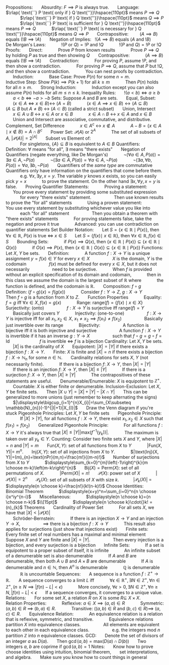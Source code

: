 Propositions:
$\hspace{15pt}$ Absurdity:  $F\implies P$ is always true.
$\hspace{15pt}$ Language:
$\hspace{15pt}$ $\hspace{15pt}$ $\rlap{ \text{``} P \text{ only if } Q \text{''}}\hspace{110pt}$ means $P\implies Q$
$\hspace{15pt}$ $\hspace{15pt}$ $\rlap{ \text{``} P \text{ if } Q \text{''}}\hspace{110pt}$ means $Q\implies P$
$\hspace{15pt}$ $\hspace{15pt}$ $\rlap{ \text{``} P \text{ is sufficient for } Q \text{''}}\hspace{110pt}$ means $P\implies Q$ 
$\hspace{15pt}$ $\hspace{15pt}$ $\rlap{ \text{``} P \text{ is necessary for } Q \text{''}}\hspace{110pt}$ means $Q\implies P$
$\hspace{15pt}$ Contrapositive:$\hspace{25pt}$ $(A\implies B)$ equals $(!B\implies!A)$
$\hspace{15pt}$ Negation of Implies: $\hspace{3pt}$ $\text{!}(A\implies B)$ equals $(A \text{ and }!B)$
$\hspace{15pt}$ De Morgan's Laws:
$\hspace{15pt}$ $\hspace{15pt}$ $!(P \text{ or } Q) ={} !P\text{ and }!Q$ 
$\hspace{15pt}$ $\hspace{15pt}$ $!(P\text{ and }Q)={}!P\text{ or }!Q$
Proofs: 
$\hspace{15pt}$ Direct: 
$\hspace{15pt}$ $\hspace{15pt}$ Prove $P$ from known results
$\hspace{15pt}$ $\hspace{15pt}$ Prove $P\implies Q$ by holding $P$ as true and then showing $Q$
$\hspace{15pt}$ Contrapositive: 
$\hspace{15pt}$ $\hspace{15pt}$ $(A\implies B)$ equals $(!B\implies!A)$
$\hspace{15pt}$ Contradiction:
$\hspace{15pt}$ $\hspace{15pt}$ For proving $P$, assume $!P$, and then show a contradiction.
$\hspace{15pt}$ $\hspace{15pt}$ For proving $P\implies Q$, assume that $P$ but $!Q$, and then show a contradiction.
$\hspace{15pt}$ $\hspace{15pt}$ You can nest proofs by contradiction.
$\hspace{15pt}$ Induction:
$\hspace{15pt}$ $\hspace{15pt}$ Base Case: Prove $P(n)$ for some $n=m$.
$\hspace{15pt}$ $\hspace{15pt}$ Inductive Step: Show $P(k)\implies P(k+1)$ for all $k\geq m$
$\hspace{15pt}$ $\hspace{15pt}$ Then $P(n)$ holds for all $n\geq m$.
$\hspace{15pt}$ Strong Induction:
$\hspace{15pt}$ $\hspace{15pt}$  Induction except you can also assume $P(n)$ holds for all $m\leq n\leq k$.
Inequality Rules:
$\hspace{15pt}$  $!(a<b)\iff a\geq b$
$\hspace{15pt}$  $a<b\iff -a>-b$
Sets: Suppose $A$ and $B$ are sets.
$\hspace{15pt}$ Equal, Subset:
$\hspace{15pt}$ $\hspace{15pt}$ $(x\in A \iff x\in B) \leftrightarrow$ $(A=B)$
$\hspace{15pt}$ $\hspace{15pt}$ $(x\in A\implies x\in B) \leftrightarrow (A\subseteq B)$
$\hspace{15pt}$ $\hspace{15pt}$ ($A\subseteq B$ but $A\not=B$) $\leftrightarrow$ $(A\subset B)$   (called a strict subset)
$\hspace{15pt}$ Union, Intersect
$\hspace{15pt}$ $\hspace{15pt}$ $x\in A \cup B$ $\leftrightarrow$ $x\in A \text{ or } x\in B$
$\hspace{15pt}$ $\hspace{15pt}$ $x\in A\cap B$ $\leftrightarrow$ $x\in A \text{ and } x\in B$
$\hspace{15pt}$ $\hspace{15pt}$ Union and Intersect are associative, commutative, and distributive.
$\hspace{15pt}$ Complement, Set Difference
$\hspace{15pt}$ $\hspace{15pt}$ $x\in A^c$ $\leftrightarrow$ $x\not\in A$
$\hspace{15pt}$ $\hspace{15pt}$ $A-B =\{ x\in A\mid x\not\in B \}= A\cap B^c$
$\hspace{15pt}$ Power Set: $\mathcal{P}(A)$ or ${2}^A$
$\hspace{15pt}$ $\hspace{15pt}$ The set of all subsets of $A$, $|\mathcal{P}(A)|=2^{|A|}$
$\hspace{15pt}$ Subset vs Element of:  
$\hspace{15pt}$ $\hspace{15pt}$ For singletons, $\{ A \}\subseteq B$ is equivalent to $A\in B$
Quantifiers:
$\hspace{15pt}$ Definition: $\forall$ means "for all", $\exists$ means "there exists" 
$\hspace{15pt}$ Negation of Quantifiers (negate everything, like De Morgan's)
$\hspace{15pt}$ $\hspace{15pt}$ $\neg(\forall a\in A,P(a))=\exists a\in A, \neg P(a)$
$\hspace{15pt}$ $\hspace{15pt}$ $\neg(\exists a\in A,P(a))=\forall a\in A, \neg P(a)$
$\hspace{15pt}$ $\hspace{15pt}$ $\neg(\exists a,\forall b,P(a))=\forall a,\exists b,\neg P(a)$ 
$\hspace{15pt}$ Quantifiers of the *same type* are commutative
$\hspace{15pt}$ Quantifiers only have information on the quantifiers that come before them.
$\hspace{15pt}$ $\hspace{15pt}$  e.g. $\forall x,\exists y,x=y$. The variable $y$ knows $x$ exists, so you can easily pick $y=x$ 
$\hspace{15pt}$ $\hspace{15pt}$ to prove the statement. On the other hand $\exists x,\forall y,x=y$ is false.
$\hspace{15pt}$ Proving Quantifier Statements:
$\hspace{15pt}$ $\hspace{15pt}$  Proving a statement:
$\hspace{15pt}$ $\hspace{15pt}$ $\hspace{15pt}$ You prove every statement by providing some substituted expression
$\hspace{15pt}$ $\hspace{15pt}$ $\hspace{15pt}$ for every "there exists" statement.
$\hspace{15pt}$ $\hspace{15pt}$ $\hspace{15pt}$ Then use known results to prove the "for all" statements
$\hspace{15pt}$ $\hspace{15pt}$ Using a proven statement:
$\hspace{15pt}$ $\hspace{15pt}$ $\hspace{15pt}$ You use every statement by substituting whichever value you like into 
$\hspace{15pt}$ $\hspace{15pt}$ $\hspace{15pt}$ each "for all" statement
$\hspace{15pt}$ $\hspace{15pt}$ $\hspace{15pt}$ Then you obtain a theorem with "there exists" statements
$\hspace{15pt}$ $\hspace{15pt}$ For proving statements false, take the negation and prove it true
$\hspace{15pt}$ $\hspace{15pt}$ Advanced: you can use contradiction on quantifier statements
Set Builder Notation:
$\hspace{15pt}$ Let $S=\{ x\in \mathbb{R}\mid P(x) \}$, then $\forall x\in \mathbb{R}$, $P(x)$ is true $\iff$ $x\in S$
$\hspace{15pt}$ Let $S=\{ f(x)\mid\ x \in \mathbb{R} \}$, then $\forall x\in \mathbb{R}, f(x)\in S$
$\hspace{15pt}$ Bounding Sets:
$\hspace{15pt}$ $\hspace{15pt}$ if $P(x)\implies Q(x)$, then $\{ x\in \mathbb{R}\mid P(x) \}\subseteq \{ x\in \mathbb{R}\mid Q(x) \}$
$\hspace{15pt}$ $\hspace{15pt}$ if $O(x)\implies P(x)$, then $\{ x\in \mathbb{R}\mid O(x) \}\subseteq \{ x\in \mathbb{R}\mid P(x) \}$
Functions: Let $X$, $Y$ be sets.
$\hspace{15pt}$ Definition:
$\hspace{15pt}$ $\hspace{15pt}$ A function $f:X\to Y$ is a unique assignment $y=f(x)\in Y$ for every $x\in X$
$\hspace{15pt}$ $\hspace{15pt}$ $\hspace{15pt}$  $X$ is the domain, $Y$ is the codomain
$\hspace{15pt}$ $\hspace{15pt}$ $\hspace{15pt}$ $f(x)$ must be defined for every $x\in X$, but it does not necessarily
$\hspace{15pt}$ $\hspace{15pt}$ $\hspace{15pt}$ need to be surjective.
$\hspace{15pt}$ $\hspace{15pt}$ When $f$ is provided without an explicit specification of its domain and codomain, 
$\hspace{15pt}$ $\hspace{15pt}$ then in this class we assume the domain is the largest subset of $\mathbb{R}$ where 
$\hspace{15pt}$ $\hspace{15pt}$ the function is defined, and the codomain is $\mathbb{R}$.
$\hspace{15pt}$ Composition: $f\circ g$ 
$\hspace{15pt}$ $\hspace{15pt}$ Definition: $(f\circ g)(x)=f(g(x))$
$\hspace{15pt}$ $\hspace{15pt}$ Consider $f:Y\to Z$, $g:X\to Y$ 
$\hspace{15pt}$ $\hspace{15pt}$ $\hspace{15pt}$ Then $f\circ g$ is a function from $X$ to $Z$.
$\hspace{15pt}$ Function Properties
$\hspace{15pt}$ $\hspace{15pt}$ Equality: $f=g$ iff $\forall x\in X, f(x)=g(x)$
$\hspace{15pt}$ $\hspace{15pt}$ Range: $\text{range}(f)=\{ f(x)\mid x\in X \}$
$\hspace{15pt}$ $\hspace{15pt}$ Surjectivity: (onto)
$\hspace{15pt}$ $\hspace{15pt}$ $\hspace{15pt}$ $f:X\to Y$ is surjective iff $\text{range}(f)=Y$
$\hspace{15pt}$ $\hspace{15pt}$ $\hspace{15pt}$ Basically just covers $Y$
$\hspace{15pt}$ $\hspace{15pt}$ Injectivity: (one-to-one)
$\hspace{15pt}$ $\hspace{15pt}$ $\hspace{15pt}$ $f:X\to Y$ is injective iff for all $x_{1},x_{2}\in X$, $x_{1}\not=x_{2} \implies f(x_{1})\neq f(x_{2})$
$\hspace{15pt}$ $\hspace{15pt}$ $\hspace{15pt}$ Basically just invertible over its range
$\hspace{15pt}$ $\hspace{15pt}$ Bijectivity:
$\hspace{15pt}$ $\hspace{15pt}$ $\hspace{15pt}$ A function is bijective iff it is both injective and surjective
$\hspace{15pt}$ $\hspace{15pt}$ $\hspace{15pt}$ A function $f:X\to Y$ is invertible if it has an inverse $g:Y\to X$ 
$\hspace{15pt}$ $\hspace{15pt}$ $\hspace{15pt}$ such that $f\circ g= g\circ f=\text{Id}$
$\hspace{15pt}$ $\hspace{15pt}$ $\hspace{15pt}$ $\hspace{15pt}$ $f$ is invertible $\iff$ $f$ is a bijection
Cardinality: Let $X, Y$ be sets.
$\hspace{15pt}$ $|X|$ is the cardinality of $X$
$\hspace{15pt}$ Equipotent: $|X|=|Y|$ if there exists a bijection $f:X\to Y$. 
$\hspace{15pt}$ Finite: $X$ is finite and $|X|=n$ if there exists a bijection $f:X\to \mathbb{N}_{n}$ for some $n\in \mathbb{N}$.
$\hspace{15pt}$ Cardinality relations for sets $X$, $Y$ (not necessarily finite).
$\hspace{15pt}$ $\hspace{15pt}$ If there is a bijection $f:$ $X\to Y$, then $|X|=|Y|$
$\hspace{15pt}$ $\hspace{15pt}$ If there is an injection $f:$ $X\to Y$, then $|X|\leq |Y|$
$\hspace{15pt}$ $\hspace{15pt}$ If there is a surjection $f:$ $X\to Y$, then $|X|\geq|Y|$
$\hspace{15pt}$ $\hspace{15pt}$ The contrapositives of these statements are useful.
$\hspace{15pt}$ Denumerable/Enumerable: $X$ is equipotent to $\mathbb{Z}^{+}$.
$\hspace{15pt}$ Countable: $X$ is either finite or denumerable.
Inclusion-Exclusion: Let $X, Y$ be finite sets.
$\hspace{15pt}$ Then $|X\cup Y|=|X|+|Y|-|X\cap Y|$
$\hspace{15pt}$  This can be generalized to more unions (just remember to keep alternating the signs)
$\hspace{15pt}$ $\hspace{15pt}$ $|\displaystyle\bigcup_{i=1}^{n}X_{i}|=\sum_{X\subseteq \mathbb{N}_{n}}(-1)^{|I|+1}|X_{I}|$
$\hspace{15pt}$ Draw the Venn diagram if you're stuck
Pigeonhole Principles: Let $X, Y$ be finite sets
$\hspace{15pt}$ Pigeonhole Principle: 
$\hspace{15pt}$ $\hspace{15pt}$ If $|X|>|Y|$, for all functions $f:X\to Y$, there exist $x_{1},x_{2}\in X$ such that $f(x_{1})=f(x_{2})$ 
$\hspace{15pt}$ Generalized Pigeonhole Principle:
$\hspace{15pt}$ $\hspace{15pt}$ For all functions $f:X\to Y$ it's always true that $|X|\leq|Y||\text{max}(f^{-1}(y_{k}))|$.
$\hspace{15pt}$ $\hspace{15pt}$ The maximum is taken over all $y_{k}\in Y$.
Counting: Consider two finite sets $X$ and $Y$, where $|X|=n$ and $|Y|=m$
$\hspace{15pt}$ $\text{Fun}(X, Y)$: set of all functions from $X$ to $Y$
$\hspace{15pt}$ $\hspace{15pt}$ $|\text{Fun}(X, Y)|=$ $m^n$.
$\hspace{15pt}$ $\text{Inj}(X, Y)$: set of all injections from $X$ to $Y$. 
$\hspace{15pt}$ $\hspace{15pt}$ $|\text{Inj}(X, Y)|=(m)_{n}=\text{nPr}(m,n)=\frac{m!}{(m-n)!}$
$\hspace{15pt}$ Number of surjections from $X$ to $Y$
$\hspace{15pt}$ $\hspace{15pt}$ $\displaystyle\sum_{k=0}^{m}\left(-1\right)^{k}{m \choose m-k}\left(m-k\right)^{n}$ 
$\hspace{15pt}$  $\text{Bij}(X)=\text{Perm}(X)$: set of all permutations of $X$. 
$\hspace{15pt}$ $\hspace{15pt}$ $|\text{Perm}(X)|= n!$
$\hspace{15pt}$  $\mathcal{P}(X)$: power set of $X$
$\hspace{15pt}$ $\hspace{15pt}$ $|\mathcal{P}(X)|=2^{n}$
$\hspace{15pt}$  $\mathcal{P}_{k}(X)$: set of all subsets of $X$ with size $k$. 
$\hspace{15pt}$ $\hspace{15pt}$|$\mathcal{P}_{k}(X)$| = $\displaystyle{n \choose k}=\frac{n!}{k!(n-k)!}$
Choose Identities:
$\hspace{15pt}$ Binomial Theorem
$\hspace{15pt}$ $\hspace{15pt}$ $\displaystyle(x+y)^n=\sum_{i=0}^n{n \choose i}x^iy^{n-i}$
$\hspace{15pt}$ Miscellaneous:
$\hspace{15pt}$ $\hspace{15pt}$   $\displaystyle{n \choose k}={n \choose n-k}$ $\\[15pt]$
$\hspace{15pt}$ $\hspace{15pt}$   $\displaystyle{n \choose k}\cdot{}k! =(n)_{k}$
Theorems
$\hspace{15pt}$ Cardinality of Power Set 
$\hspace{15pt}$ $\hspace{15pt}$ For all sets $X$, we have that $|X|<|\mathcal{P}(X)|$  
$\hspace{15pt}$ Schröder-Bernstein:
$\hspace{15pt}$ $\hspace{15pt}$ If there is an injection $X\to Y$ and an injection $Y\to X$, 
$\hspace{15pt}$ $\hspace{15pt}$ $\hspace{15pt}$ $\implies$ there is a bijection $f:X\to Y$
$\hspace{15pt}$ $\hspace{15pt}$ This result also applies for surjections (just show that injections exist)
$\hspace{15pt}$ Finite sets:
$\hspace{15pt}$ $\hspace{15pt}$ Every finite set of real numbers has a maximal and minimal element
$\hspace{15pt}$ $\hspace{15pt}$ Suppose $X$ and $Y$ are finite and $|X|=|Y|$.
$\hspace{15pt}$ $\hspace{15pt}$ $\hspace{15pt}$ Then every injection is a bijection, and every surjection is a bijection
$\hspace{15pt}$ Infinite Sets: 
$\hspace{15pt}$ $\hspace{15pt}$ If a set is equipotent to a proper subset of itself, it is infinite
$\hspace{15pt}$ $\hspace{15pt}$ An infinite subset of a denumerable set is also denumerable
$\hspace{15pt}$ $\hspace{15pt}$ If $A$ and $B$ are denumerable, then both $A \cup B$ and $A\times B$ are denumerable
$\hspace{15pt}$ $\hspace{15pt}$ If $A$ is denumerable and $n\in \mathbb{N}$, then $A^n$ is denumerable
$\hspace{15pt}$ $\hspace{15pt}$ $\mathbb{Q}$ is denumerable
$\hspace{15pt}$ $\hspace{15pt}$ $\mathbb{R}$ is uncountable
Sequences: 
$\hspace{15pt}$ A sequence is a function $f:\mathbb{Z}^{+}\to \mathbb{R}$.
$\hspace{15pt}$ A sequence converges to a limit $L$ iff 
$\hspace{15pt}$ $\hspace{15pt}$ $\forall\epsilon \in \mathbb{R^+}, \exists N\in \mathbb{Z}^+,\forall n\in \mathbb{Z}^+,(n\geq N\implies |f(n)-L|<\epsilon)$ 
$\hspace{15pt}$ $\hspace{15pt}$ More concisely, $\forall \epsilon>0,\exists N\in \mathbb{Z}^+,\forall n\geq N,|f(n)-L|<\epsilon$
$\hspace{15pt}$ If a sequence converges, it converges to a unique value.
Relations:
$\hspace{15pt}$ For some set $X$, a relation $R$ on $X$ is some $R\subseteq$ $X\times X$.
$\hspace{15pt}$ Relation Properties:
$\hspace{15pt}$ $\hspace{15pt}$ Reflexive:  $a\in X \implies(a,a)\in R$
$\hspace{15pt}$ $\hspace{15pt}$ Symmetric: $(a, b)\in R$ $\implies$ $(b, a)\in R$.
$\hspace{15pt}$ $\hspace{15pt}$ Transitive: $((a,b)\in R\text{ and }(b, c) \in R)\implies$ $(a, c)\in R$.
$\hspace{15pt}$ Equivalence Relation:
$\hspace{15pt}$ $\hspace{15pt}$ An equivalence relation is a relation that is reflexive, symmetric, and transitive.
$\hspace{15pt}$ $\hspace{15pt}$ Equivalence relations partition $X$ into equivalence classes.
$\hspace{15pt}$ $\hspace{15pt}$ $\hspace{15pt}$ All elements are equivalent to each other in each equivalence class.
$\hspace{15pt}$ $\hspace{15pt}$ $\hspace{15pt}$ e.g. the integers $\text{mod } n$ partition $\mathbb{Z}$ into $n$ equivalence classes.
GCD:
$\hspace{15pt}$ Denote the set of divisors of an integer $a$ as $D(a)$. 
$\hspace{15pt}$ Then $\gcd(a, b)=\text{max}(D(a) \cap D(b))$
$\hspace{15pt}$ Two integers $a$, $b$ are coprime if $\gcd(a, b)=1$
Notes:
$\hspace{15pt}$ Know how to prove choose identities using intuition, binomial theorem, 
$\hspace{15pt}$ set interpretations, and algebra.
$\hspace{15pt}$ Make sure you know how to count things in general
